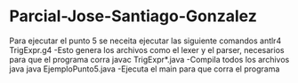 # Parcial-Jose-Santiago-Gonzalez
Para ejecutar el punto 5 se neceita ejecutar las siguiente comandos
antlr4 TrigExpr.g4 -Esto genera los archivos como el lexer y el parser, necesarios para que el programa corra
javac TrigExpr*.java -Compila todos los archivos java
java EjemploPunto5.java -Ejecuta el main para que corra el programa

